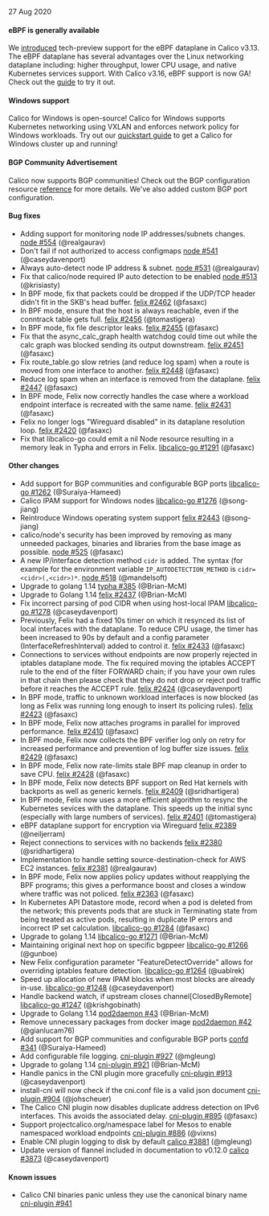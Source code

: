 27 Aug 2020

#### eBPF is generally available

We [introduced](https://www.projectcalico.org/introducing-the-calico-ebpf-dataplane/) tech-preview support for the eBPF dataplane in Calico v3.13. The eBPF dataplane has several advantages over the Linux networking dataplane including: higher throughput, lower CPU usage, and native Kubernetes services support. With Calico v3.16, eBPF support is now GA! Check out the [guide]({{site.baseurl}}/maintenance/ebpf/enabling-bpf) to try it out.

#### Windows support

Calico for Windows is open-source! Calico for Windows supports Kubernetes networking using VXLAN and enforces network policy for Windows workloads. Try out our [quickstart guide]({{site.baseurl}}/getting-started/windows-calico/quickstart) to get a Calico for Windows cluster up and running! 
 
#### BGP Community Advertisement

Calico now supports BGP communities! Check out the BGP configuration resource [reference]({{site.baseurl}}/reference/resources/bgpconfig#communities) for more details. We've also added custom BGP port configuration.

#### Bug fixes

 - Adding support for monitoring node IP addresses/subnets changes. [node #554](https://github.com/projectcalico/node/pull/554) (@realgaurav)
 - Don't fail if not authorized to access configmaps [node #541](https://github.com/projectcalico/node/pull/541) (@caseydavenport)
 - Always auto-detect node IP address & subnet. [node #531](https://github.com/projectcalico/node/pull/531) (@realgaurav)
 - Fix that calico/node required IP auto detection to be enabled [node #513](https://github.com/projectcalico/node/pull/513) (@krisiasty)
 - In BPF mode, fix that packets could be dropped if the UDP/TCP header didn't fit in the SKB's head buffer. [felix #2462](https://github.com/projectcalico/felix/pull/2462) (@fasaxc)
 - In BPF mode, ensure that the host is always reachable, even if the conntrack table gets full. [felix #2456](https://github.com/projectcalico/felix/pull/2456) (@tomastigera)
 - In BPF mode, fix file descriptor leaks. [felix #2455](https://github.com/projectcalico/felix/pull/2455) (@fasaxc)
 - Fix that the async_calc_graph health watchdog could time out while the calc graph was blocked sending its output downstream. [felix #2451](https://github.com/projectcalico/felix/pull/2451) (@fasaxc)
 - Fix route_table.go slow retries (and reduce log spam) when a route is moved from one interface to another. [felix #2448](https://github.com/projectcalico/felix/pull/2448) (@fasaxc)
 - Reduce log spam when an interface is removed from the dataplane. [felix #2447](https://github.com/projectcalico/felix/pull/2447) (@fasaxc)
 - In BPF mode, Felix now correctly handles the case where a workload endpoint interface is recreated with the same name. [felix #2431](https://github.com/projectcalico/felix/pull/2431) (@fasaxc)
 - Felix no longer logs "Wireguard disabled" in its dataplane resolution loop. [felix #2420](https://github.com/projectcalico/felix/pull/2420) (@fasaxc)
 - Fix that libcalico-go could emit a nil Node resource resulting in a memory leak in Typha and errors in Felix. [libcalico-go #1291](https://github.com/projectcalico/libcalico-go/pull/1291) (@fasaxc)

#### Other changes

 - Add support for BGP communities and configurable BGP ports [libcalico-go #1262](https://github.com/projectcalico/libcalico-go/pull/1262) (@Suraiya-Hameed)
 - Calico IPAM support for Windows nodes [libcalico-go #1276](https://github.com/projectcalico/libcalico-go/pull/1276) (@song-jiang)
 - Reintroduce Windows operating system support [felix #2443](https://github.com/projectcalico/felix/pull/2443) (@song-jiang)
 - calico/node's security has been improved by removing as many unneeded packages, binaries and libraries from the base image as possible. [node #525](https://github.com/projectcalico/node/pull/525) (@fasaxc)
 - A new IP/interface detection method `cidr` is added. The syntax (for example for the environment variable `IP_AUTODETECTION_METHOD` is `cidr=<cidr>(,<cidr>)*`. [node #518](https://github.com/projectcalico/node/pull/518) (@mandelsoft)
 - Upgrade to golang 1.14 [typha #385](https://github.com/projectcalico/typha/pull/385) (@Brian-McM)
 - Upgrade to Golang 1.14 [felix #2437](https://github.com/projectcalico/felix/pull/2437) (@Brian-McM)
 - Fix incorrect parsing of pod CIDR when using host-local IPAM [libcalico-go #1278](https://github.com/projectcalico/libcalico-go/pull/1278) (@caseydavenport)
 - Previously, Felix had a fixed 10s timer on which it resynced its list of local interfaces with the dataplane.  To reduce CPU usage, the timer has been increased to 90s by default and a config parameter (InterfaceRefreshInterval) added to control it. [felix #2433](https://github.com/projectcalico/felix/pull/2433) (@fasaxc)
 - Connections to services without endpoints are now properly rejected in iptables dataplane mode.  The fix required moving the iptables ACCEPT rule to the end of the filter FORWARD chain; if you have your own rules in that chain then please check that they do not drop or reject pod traffic before it reaches the ACCEPT rule. [felix #2424](https://github.com/projectcalico/felix/pull/2424) (@caseydavenport)
 - In BPF mode, traffic to unknown workload interfaces is now blocked (as long as Felix was running long enough to insert its policing rules). [felix #2423](https://github.com/projectcalico/felix/pull/2423) (@fasaxc)
 - In BPF mode, Felix now attaches programs in parallel for improved performance. [felix #2410](https://github.com/projectcalico/felix/pull/2410) (@fasaxc)
 - In BPF mode, Felix now collects the BPF verifier log only on retry for increased performance and prevention of log buffer size issues. [felix #2429](https://github.com/projectcalico/felix/pull/2429) (@fasaxc)
 - In BPF mode, Felix now rate-limits stale BPF map cleanup in order to save CPU. [felix #2428](https://github.com/projectcalico/felix/pull/2428) (@fasaxc)
 - In BPF mode, Felix now detects BPF support on Red Hat kernels with backports as well as generic kernels. [felix #2409](https://github.com/projectcalico/felix/pull/2409) (@sridhartigera)
 - In BPF mode, Felix now uses a more efficient algorithm to resync the Kubernetes sevices with the dataplane.  This speeds up the initial sync (especially with large numbers of services). [felix #2401](https://github.com/projectcalico/felix/pull/2401) (@tomastigera)
 - eBPF dataplane support for encryption via Wireguard [felix #2389](https://github.com/projectcalico/felix/pull/2389) (@neiljerram)
 - Reject connections to services with no backends [felix #2380](https://github.com/projectcalico/felix/pull/2380) (@sridhartigera)
 - Implementation to handle setting source-destination-check for AWS EC2 instances. [felix #2381](https://github.com/projectcalico/felix/pull/2381) (@realgaurav)
 - In BPF mode, Felix now applies policy updates without reapplying the BPF programs; this gives a performance boost and closes a window where traffic was not policed. [felix #2363](https://github.com/projectcalico/felix/pull/2363) (@fasaxc)
 - In Kubernetes API Datastore mode, record when a pod is deleted from the network; this prevents pods that are stuck in Terminating state from being treated as active pods, resulting in duplicate IP errors and incorrect IP set calculation. [libcalico-go #1284](https://github.com/projectcalico/libcalico-go/pull/1284) (@fasaxc)
 - Upgrade to golang 1.14 [libcalico-go #1271](https://github.com/projectcalico/libcalico-go/pull/1271) (@Brian-McM)
 - Maintaining original next hop on specific bgppeer [libcalico-go #1266](https://github.com/projectcalico/libcalico-go/pull/1266) (@gunboe)
 - New Felix configuration parameter "FeatureDetectOverride" allows for overriding iptables feature detection. [libcalico-go #1264](https://github.com/projectcalico/libcalico-go/pull/1264) (@uablrek)
 - Speed up allocation of new IPAM blocks when most blocks are already in-use. [libcalico-go #1248](https://github.com/projectcalico/libcalico-go/pull/1248) (@caseydavenport)
 - Handle backend watch, if upstream closes channel[ClosedByRemote] [libcalico-go #1247](https://github.com/projectcalico/libcalico-go/pull/1247) (@krishgobinath)
 - Upgrade to Golang 1.14 [pod2daemon #43](https://github.com/projectcalico/pod2daemon/pull/43) (@Brian-McM)
 - Remove unnecessary packages from docker image [pod2daemon #42](https://github.com/projectcalico/pod2daemon/pull/42) (@gianlucam76)
 - Add support for BGP communities and configurable BGP ports [confd #341](https://github.com/projectcalico/confd/pull/341) (@Suraiya-Hameed)
 - Add configurable file logging. [cni-plugin #927](https://github.com/projectcalico/cni-plugin/pull/927) (@mgleung)
 - Upgrade to golang 1.14 [cni-plugin #921](https://github.com/projectcalico/cni-plugin/pull/921) (@Brian-McM)
 - Handle panics in the CNI plugin more gracefully [cni-plugin #913](https://github.com/projectcalico/cni-plugin/pull/913) (@caseydavenport)
 - install-cni will now check if the cni.conf file is a valid json document [cni-plugin #904](https://github.com/projectcalico/cni-plugin/pull/904) (@johscheuer)
 - The Calico CNI plugin now disables duplicate address detection on IPv6 interfaces.  This avoids the associated delay. [cni-plugin #895](https://github.com/projectcalico/cni-plugin/pull/895) (@fasaxc)
 - Support projectcalico.org/namespace label for Mesos to enable namespaced workload endpoints [cni-plugin #886](https://github.com/projectcalico/cni-plugin/pull/886) (@vixns)
 - Enable CNI plugin logging to disk by default [calico #3881](https://github.com/projectcalico/calico/pull/3881) (@mgleung)
 - Update version of flannel included in documentation to v0.12.0 [calico #3873](https://github.com/projectcalico/calico/pull/3873) (@caseydavenport)

#### Known issues

- Calico CNI binaries panic unless they use the canonical binary name [cni-plugin #941](https://github.com/projectcalico/cni-plugin/issues/941)
